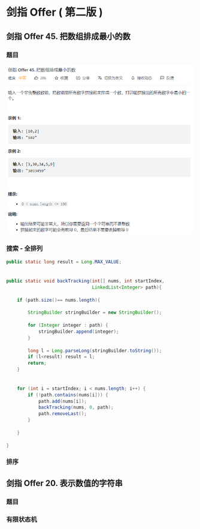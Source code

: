 # 剑指 Offer ( 第二版 )



## 剑指 Offer 45. 把数组排成最小的数

### 题目

![image-20210928133517033](刷题记录.assets/image-20210928133517033.png)

### 搜索 - 全排列

```java
public static long result = Long.MAX_VALUE;


public static void backTracking(int[] nums, int startIndex,
                                LinkedList<Integer> path){

    if (path.size()== nums.length){

        StringBuilder stringBuilder = new StringBuilder();

        for (Integer integer : path) {
            stringBuilder.append(integer);
        }

        long l = Long.parseLong(stringBuilder.toString());
        if (l<result) result = l;
        return;
    }


    for (int i = startIndex; i < nums.length; i++) {
        if (!path.contains(nums[i])) {
            path.add(nums[i]);
            backTracking(nums, 0, path);
            path.removeLast();
        }

    }

}
```



### 排序





## 剑指 Offer 20. 表示数值的字符串

### 题目





### 有限状态机